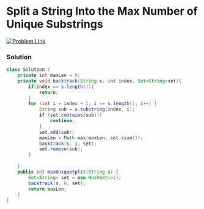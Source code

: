 # Split a String Into the Max Number of Unique Substrings

[![Problem Link](https://img.shields.io/badge/-LeetCode-FFA116?style=for-the-badge&logo=LeetCode&logoColor=black)](https://leetcode.com/problems/split-a-string-into-the-max-number-of-unique-substrings/)



### Solution
```java
class Solution {
    private int maxLen = 0;
    private void backtrack(String s, int index, Set<String>set){
        if(index == s.length()){
            return;
        }
        for (int i = index + 1; i <= s.length(); i++) {
            String sub = s.substring(index, i);
            if (set.contains(sub)){ 
                continue;
            }
            set.add(sub);
            maxLen = Math.max(maxLen, set.size());
            backtrack(s, i, set);
            set.remove(sub);
        }
        
    }
    public int maxUniqueSplit(String s) {
        Set<String> set = new HashSet<>();
        backtrack(s, 0, set);
        return maxLen;
    }
}

```
